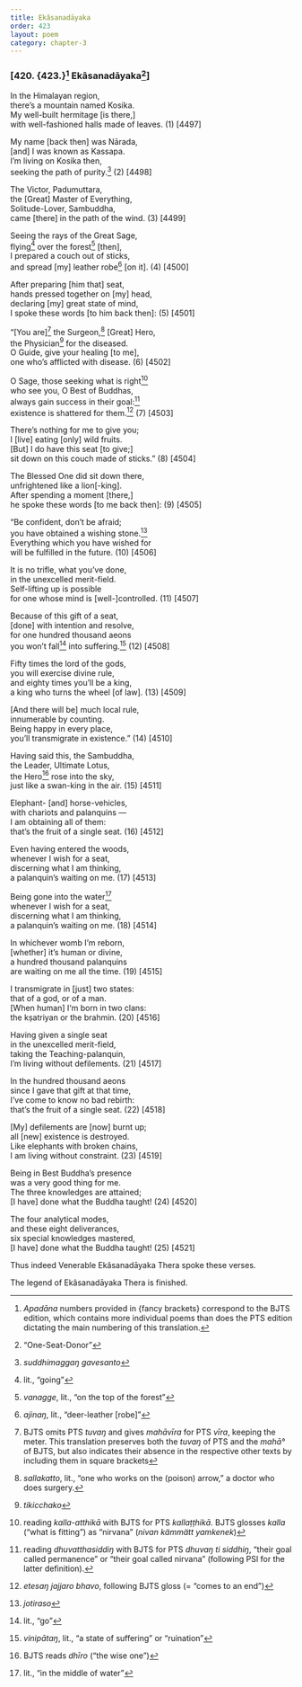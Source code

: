```yaml
---
title: Ekâsanadāyaka
order: 423
layout: poem
category: chapter-3
---
```


### \[420. {423.}[^1] Ekâsanadāyaka[^2]\]

In the Himalayan region,  
there’s a mountain named Kosika.  
My well-built hermitage \[is there,\]  
with well-fashioned halls made of leaves. (1) \[4497\]

My name \[back then\] was Nārada,  
\[and\] I was known as Kassapa.  
I’m living on Kosika then,  
seeking the path of purity.[^3] (2) \[4498\]

The Victor, Padumuttara,  
the \[Great\] Master of Everything,  
Solitude-Lover, Sambuddha,  
came \[there\] in the path of the wind. (3) \[4499\]

Seeing the rays of the Great Sage,  
flying[^4] over the forest[^5] \[then\],  
I prepared a couch out of sticks,  
and spread \[my\] leather robe[^6] \[on it\]. (4) \[4500\]

After preparing \[him that\] seat,  
hands pressed together on \[my\] head,  
declaring \[my\] great state of mind,  
I spoke these words \[to him back then\]: (5) \[4501\]

“\[You are\][^7] the Surgeon,[^8] \[Great\] Hero,  
the Physician[^9] for the diseased.  
O Guide, give your healing \[to me\],  
one who’s afflicted with disease. (6) \[4502\]

O Sage, those seeking what is right[^10]  
who see you, O Best of Buddhas,  
always gain success in their goal:[^11]  
existence is shattered for them.[^12] (7) \[4503\]

There’s nothing for me to give you;  
I \[live\] eating \[only\] wild fruits.  
\[But\] I do have this seat \[to give;\]  
sit down on this couch made of sticks.” (8) \[4504\]

The Blessed One did sit down there,  
unfrightened like a lion\[-king\].  
After spending a moment \[there,\]  
he spoke these words \[to me back then\]: (9) \[4505\]

“Be confident, don’t be afraid;  
you have obtained a wishing stone.[^13]  
Everything which you have wished for  
will be fulfilled in the future. (10) \[4506\]

It is no trifle, what you’ve done,  
in the unexcelled merit-field.  
Self-lifting up is possible  
for one whose mind is \[well-\]controlled. (11) \[4507\]

Because of this gift of a seat,  
\[done\] with intention and resolve,  
for one hundred thousand aeons  
you won’t fall[^14] into suffering.[^15] (12) \[4508\]

Fifty times the lord of the gods,  
you will exercise divine rule,  
and eighty times you’ll be a king,  
a king who turns the wheel \[of law\]. (13) \[4509\]

\[And there will be\] much local rule,  
innumerable by counting.  
Being happy in every place,  
you’ll transmigrate in existence.” (14) \[4510\]

Having said this, the Sambuddha,  
the Leader, Ultimate Lotus,  
the Hero[^16] rose into the sky,  
just like a swan-king in the air. (15) \[4511\]

Elephant- \[and\] horse-vehicles,  
with chariots and palanquins —  
I am obtaining all of them:  
that’s the fruit of a single seat. (16) \[4512\]

Even having entered the woods,  
whenever I wish for a seat,  
discerning what I am thinking,  
a palanquin’s waiting on me. (17) \[4513\]

Being gone into the water[^17]  
whenever I wish for a seat,  
discerning what I am thinking,  
a palanquin’s waiting on me. (18) \[4514\]

In whichever womb I’m reborn,  
\[whether\] it’s human or divine,  
a hundred thousand palanquins  
are waiting on me all the time. (19) \[4515\]

I transmigrate in \[just\] two states:  
that of a god, or of a man.  
\[When human\] I‘m born in two clans:  
the kṣatriyan or the brahmin. (20) \[4516\]

Having given a single seat  
in the unexcelled merit-field,  
taking the Teaching-palanquin,  
I’m living without defilements. (21) \[4517\]

In the hundred thousand aeons  
since I gave that gift at that time,  
I’ve come to know no bad rebirth:  
that’s the fruit of a single seat. (22) \[4518\]

\[My\] defilements are \[now\] burnt up;  
all \[new\] existence is destroyed.  
Like elephants with broken chains,  
I am living without constraint. (23) \[4519\]

Being in Best Buddha’s presence  
was a very good thing for me.  
The three knowledges are attained;  
\[I have\] done what the Buddha taught! (24) \[4520\]

The four analytical modes,  
and these eight deliverances,  
six special knowledges mastered,  
\[I have\] done what the Buddha taught! (25) \[4521\]

Thus indeed Venerable Ekâsanadāyaka Thera spoke these verses.

The legend of Ekâsanadāyaka Thera is finished.

[^1]: *Apadāna* numbers provided in {fancy brackets} correspond to the BJTS edition, which contains more individual poems than does the PTS edition dictating the main numbering of this translation.

[^2]: “One-Seat-Donor”

[^3]: *suddhimaggaŋ gavesanto*

[^4]: lit., “going”

[^5]: *vanagge*, lit., “on the top of the forest”

[^6]: *ajinaŋ*, lit., “deer-leather \[robe\]”

[^7]: BJTS omits PTS *tuvaŋ* and gives *mahāvīra* for PTS *vīra*, keeping the meter. This translation preserves both the *tuvaŋ* of PTS and the *mahā°* of BJTS, but also indicates their absence in the respective other texts by including them in square brackets

[^8]: *sallakatto*, lit., “one who works on the (poison) arrow,” a doctor who does surgery.

[^9]: *tikicchako*

[^10]: reading *kalla-atthikā* with BJTS for PTS *kallaṭṭhikā*. BJTS glosses *kalla* (“what is fitting”) as “nirvana” (*nivan kämmätt yamkenek*)

[^11]: reading *dhuvatthasiddiŋ* with BJTS for PTS *dhuvaŋ ti siddhiŋ*, “their goal called permanence” or “their goal called nirvana” (following PSI for the latter definition).

[^12]: *etesaŋ jajjaro bhavo*, following BJTS gloss (= “comes to an end”)

[^13]: *jotiraso*

[^14]: lit., “go”

[^15]: *vinipātaŋ*, lit., “a state of suffering” or “ruination”

[^16]: BJTS reads *dhīro* (“the wise one”)

[^17]: lit., “in the middle of water”
